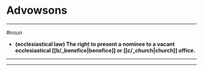 # Advowsons
---
#noun
- **(ecclesiastical law) The right to present a nominee to a vacant ecclesiastical [[b/_benefice|benefice]] or [[c/_church|church]] office.**
---
---
